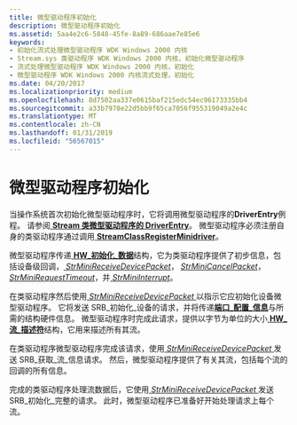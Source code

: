 ```yaml
---
title: 微型驱动程序初始化
description: 微型驱动程序初始化
ms.assetid: 5aa4e2c6-5848-45fe-8a89-686aae7e85e6
keywords:
- 初始化流式处理微型驱动程序 WDK Windows 2000 内核
- Stream.sys 类驱动程序 WDK Windows 2000 内核，初始化微型驱动程序
- 流式处理微型驱动程序 WDK Windows 2000 内核，初始化
- 微型驱动程序 WDK Windows 2000 内核流式处理，初始化
ms.date: 04/20/2017
ms.localizationpriority: medium
ms.openlocfilehash: 8d7502aa337e0615baf215edc54ec96173335bb4
ms.sourcegitcommit: a33b7978e22d5bb9f65ca7056f955319049a2e4c
ms.translationtype: MT
ms.contentlocale: zh-CN
ms.lasthandoff: 01/31/2019
ms.locfileid: "56567015"
---
```

# <a name="minidriver-initialization"></a>微型驱动程序初始化





当操作系统首次初始化微型驱动程序时，它将调用微型驱动程序的**DriverEntry**例程。 请参阅[ **Stream 类微型驱动程序的 DriverEntry**](https://msdn.microsoft.com/library/windows/hardware/ff558717)。 微型驱动程序必须注册自身的类驱动程序通过调用[ **StreamClassRegisterMinidriver**](https://msdn.microsoft.com/library/windows/hardware/ff568263)。

微型驱动程序传递[ **HW\_初始化\_数据**](https://msdn.microsoft.com/library/windows/hardware/ff559682)结构，它为类驱动程序提供了初步信息，包括设备级回调，[ *StrMiniReceiveDevicePacket*](https://msdn.microsoft.com/library/windows/hardware/ff568463)， [ *StrMiniCancelPacket*](https://msdn.microsoft.com/library/windows/hardware/ff568448)， [ *StrMiniRequestTimeout*](https://msdn.microsoft.com/library/windows/hardware/ff568473)，并[ *StrMiniInterrupt*](https://msdn.microsoft.com/library/windows/hardware/ff568459)。

在类驱动程序然后使用[ *StrMiniReceiveDevicePacket* ](https://msdn.microsoft.com/library/windows/hardware/ff568463)以指示它应初始化设备微型驱动程序。 它将发送 SRB\_初始化\_设备的请求，并将传递[**端口\_配置\_信息**](https://msdn.microsoft.com/library/windows/hardware/ff567785)与所需的结构硬件信息。 微型驱动程序时完成此请求，提供以字节为单位的大小[ **HW\_流\_描述符**](https://msdn.microsoft.com/library/windows/hardware/ff559686)结构，它用来描述所有其流。

在类驱动程序微型驱动程序完成该请求，使用[ *StrMiniReceiveDevicePacket* ](https://msdn.microsoft.com/library/windows/hardware/ff568463)发送 SRB\_获取\_流\_信息请求。 然后，微型驱动程序提供了有关其流，包括每个流的回调的所有信息。

完成的类驱动程序处理流数据后，它使用[ *StrMiniReceiveDevicePacket* ](https://msdn.microsoft.com/library/windows/hardware/ff568463)发送 SRB\_初始化\_完整的请求。 此时，微型驱动程序已准备好开始处理请求上每个流。

 

 




